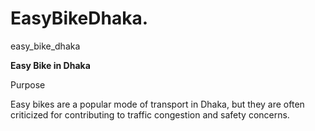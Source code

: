 # EasyBikeDhaka.
easy_bike_dhaka

 <!DOCTYPE html>
 <html lang="en">
 <head>
    <meta charset="UTF-8">
    <meta name="viewport" content="width=device-width, initial-scale=1.0">
  </head>
 <body>
         <strong>Easy Bike in Dhaka</strong>
        <p>Purpose</p>
        <p>Easy bikes are a popular mode of transport in Dhaka, but they are often criticized for contributing to traffic congestion and safety concerns.
        </p>
  </body>
 </html>
